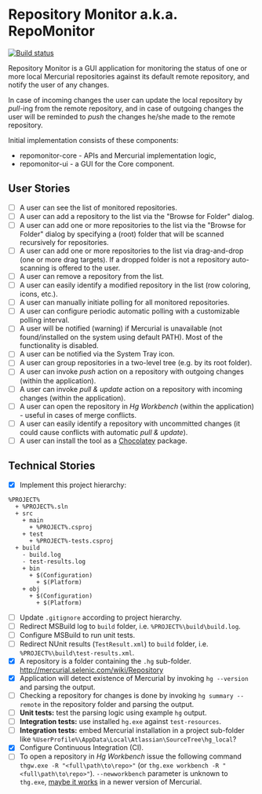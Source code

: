 # Repository Monitor a.k.a. RepoMonitor

[![Build status](https://ci.appveyor.com/api/projects/status/9davjk5pwvcluoxm?svg=true)](https://ci.appveyor.com/project/cebence/repo-monitor)

Repository Monitor is a GUI application for monitoring the status of one or more local Mercurial repositories against its default remote repository, and notify the user of any changes.

In case of incoming changes the user can update the local repository by *pull*-ing from the remote repository, and in case of outgoing changes the user will be reminded to *push* the changes he/she made to the remote repository.

Initial implementation consists of these components:
- repomonitor-core - APIs and Mercurial implementation logic,
- repomonitor-ui - a GUI for the Core component.


## User Stories
- [ ] A user can see the list of monitored repositories.
- [ ] A user can add a repository to the list via the "Browse for Folder" dialog.
- [ ] A user can add one or more repositories to the list via the "Browse for Folder" dialog by specifying a (root) folder that will be scanned recursively for repositories.
- [ ] A user can add one or more repositories to the list via drag-and-drop (one or more drag targets). If a dropped folder is not a repository auto-scanning is offered to the user.
- [ ] A user can remove a repository from the list.
- [ ] A user can easily identify a modified repository in the list (row coloring, icons, etc.).
- [ ] A user can manually initiate polling for all monitored repositories.
- [ ] A user can configure periodic automatic polling with a customizable polling interval.
- [ ] A user will be notified (warning) if Mercurial is unavailable (not found/installed on the system using default PATH). Most of the functionality is disabled.
- [ ] A user can be notified via the System Tray icon.
- [ ] A user can group repositories in a two-level tree (e.g. by its root folder).
- [ ] A user can invoke *push* action on a repository with outgoing changes (within the application).
- [ ] A user can invoke *pull & update* action on a repository with incoming changes (within the application).
- [ ] A user can open the repository in *Hg Workbench* (within the application) - useful in cases of merge conflicts.
- [ ] A user can easily identify a repository with uncommitted changes (it could cause conflicts with automatic *pull & update*).
- [ ] A user can install the tool as a [Chocolatey](https://chocolatey.org/) package.

## Technical Stories
- [x] Implement this project hierarchy:
```
%PROJECT%
  + %PROJECT%.sln
  + src
    + main
      + %PROJECT%.csproj
    + test
      + %PROJECT%-tests.csproj
  + build
    - build.log
    - test-results.log
    + bin
      + $(Configuration)
        + $(Platform)
    + obj
      + $(Configuration)
        + $(Platform)
```
- [ ] Update `.gitignore` according to project hierarchy.
- [ ] Redirect MSBuild log to `build` folder, i.e. `%PROJECT%\build\build.log`.
- [ ] Configure MSBuild to run unit tests.
- [ ] Redirect NUnit results (`TestResult.xml`) to `build` folder, i.e. `%PROJECT%\build\test-results.xml`.
- [x] A repository is a folder containing the `.hg` sub-folder. http://mercurial.selenic.com/wiki/Repository
- [x] Application will detect existence of Mercurial by invoking `hg --version` and parsing the output.
- [ ] Checking a repository for changes is done by invoking `hg summary --remote` in the repository folder and parsing the output.
- [ ] **Unit tests:** test the parsing logic using example `hg` output.
- [ ] **Integration tests:** use installed `hg.exe` against `test-resources`.
- [ ] **Integration tests:** embed Mercurial installation in a project sub-folder like `%UserProfile%\AppData\Local\Atlassian\SourceTree\hg_local`?
- [x] Configure Continuous Integration (CI).
- [ ] To open a repository in *Hg Workbench* issue the following command `thgw.exe -R "<full\path\to\repo>"` (or `thg.exe workbench -R "<full\path\to\repo>"`). `--newworkbench` parameter is unknown to `thg.exe`, [maybe it works](https://bitbucket.org/tortoisehg/thg/issue/4094/thgwexe-r-e-src-dev-newworkbench-does-not) in a newer version of Mercurial.
